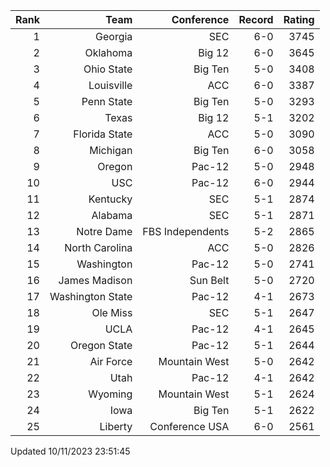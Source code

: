 | Rank  | Team                 | Conference           | Record   | Rating |
| ---:  | ---:                 | ---:                 | ---:     | ---:   |
| 1     | Georgia              | SEC                  | 6-0      | 3745   |
| 2     | Oklahoma             | Big 12               | 6-0      | 3645   |
| 3     | Ohio State           | Big Ten              | 5-0      | 3408   |
| 4     | Louisville           | ACC                  | 6-0      | 3387   |
| 5     | Penn State           | Big Ten              | 5-0      | 3293   |
| 6     | Texas                | Big 12               | 5-1      | 3202   |
| 7     | Florida State        | ACC                  | 5-0      | 3090   |
| 8     | Michigan             | Big Ten              | 6-0      | 3058   |
| 9     | Oregon               | Pac-12               | 5-0      | 2948   |
| 10    | USC                  | Pac-12               | 6-0      | 2944   |
| 11    | Kentucky             | SEC                  | 5-1      | 2874   |
| 12    | Alabama              | SEC                  | 5-1      | 2871   |
| 13    | Notre Dame           | FBS Independents     | 5-2      | 2865   |
| 14    | North Carolina       | ACC                  | 5-0      | 2826   |
| 15    | Washington           | Pac-12               | 5-0      | 2741   |
| 16    | James Madison        | Sun Belt             | 5-0      | 2720   |
| 17    | Washington State     | Pac-12               | 4-1      | 2673   |
| 18    | Ole Miss             | SEC                  | 5-1      | 2647   |
| 19    | UCLA                 | Pac-12               | 4-1      | 2645   |
| 20    | Oregon State         | Pac-12               | 5-1      | 2644   |
| 21    | Air Force            | Mountain West        | 5-0      | 2642   |
| 22    | Utah                 | Pac-12               | 4-1      | 2642   |
| 23    | Wyoming              | Mountain West        | 5-1      | 2624   |
| 24    | Iowa                 | Big Ten              | 5-1      | 2622   |
| 25    | Liberty              | Conference USA       | 6-0      | 2561   |

Updated 10/11/2023 23:51:45

